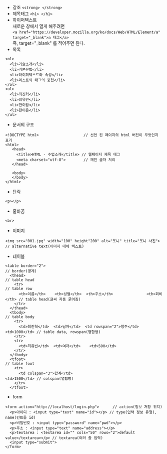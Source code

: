 * 강조 ```<strong> </strong>```
* 제목태그 ```<h1> </h1>```
* 하이퍼텍스트   
  새로운 창에서 열게 해주려면   
```<a href="https://developer.mozilla.org/ko/docs/Web/HTML/Element/a" target="_blank">a 태그</a>```   
즉, target="_blank" 를 적어주면 된다.
* 목록
```
<ol>
  <li>기술소개</li>
  <li>기본문법</li>
  <li>하이퍼텍스트와 속성</li>
  <li>리스트와 태그의 중첩</li>
</ol>
<ul>
  <li>최진혁</li>
  <li>최유빈</li>
  <li>한이람</li>
  <li>한이은</li>
</ul>
```
* 문서의 구조   
```
<!DOCTYPE html>                    // 선언 된 페이지의 html 버전이 무엇인지 표기
<html>
   <head>
     <title>HTML - 수업소개</title> // 웹페이지 제목 태그
     <meta charset="utf-8">        // 깨진 글자 처리
   </head>

   <body>
   </body>
</html>
```
* 단락
```
<p></p>
```
* 줄바꿈
```
<br>
```
* 이미지
```
<img src="001.jpg" width="100" height"200" alt="또니" title="또니 사진"> // alternative text(이미지 대체 텍스트)
```
* 테이블
```
<table border="2">                                                             // border(경계)
  <thead>                                                                      // table head
    <tr>                                                                       // table row
      <th>이름</th>    <th>성별</th>  <th>주소</th>               <th>회비</th> // table head(글씨 자동 굵어짐)
    </tr>
  </thead>
  <tbody>                                                                      // table body
    <tr>
      <td>최진혁</td>  <td>남자</td>  <td rowspan="2">청주</td>   <td>1000</td> // table data, rowspan(행합병)
    </tr>
    <tr>
      <td>최유빈</td>  <td>여자</td>    <td>500</td>
    </tr>
  </tbody>
  <tfoot>                                                                       // table foot
    <tr>
      <td colspan="3">합계</td>                                    <td>1500</td> // colspan(열합병)
    </tr>
  </tfoot>
```
* form
```
<form action="http://localhost/login.php">      // action(정보 저장 위치)
  <p>아이디 : <input type="text" name="id"></p> // type(입력 정보 유형), name(컨트롤 id)
  <p>비밀번호 : <input type="password" name="pwd"></p>
  <p>주소 : <input type="text" name="address"></p>
  <p>textarea : <textarea id="" cols="50" rows="2">default value</textarea></p> // textarea(여러 줄 입력)
  <input type="submit">
</form>
```

